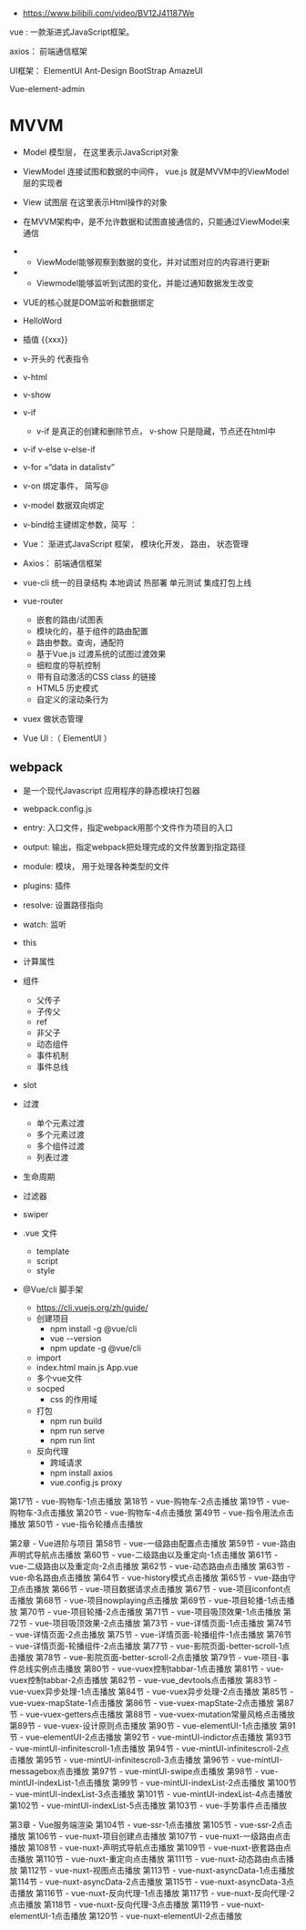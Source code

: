
+ https://www.bilibili.com/video/BV12J41187We

vue : 一款渐进式JavaScript框架。

axios： 前端通信框架

UI框架：
    ElementUI
    Ant-Design
    BootStrap
    AmazeUI

Vue-element-admin

# MVVM 
+ Model 模型层， 在这里表示JavaScript对象

+ ViewModel 连接试图和数据的中间件， vue.js 就是MVVM中的ViewModel层的实现者

+ View 试图层 在这里表示Html操作的对象

+ 在MVVM架构中，是不允许数据和试图直接通信的，只能通过ViewModel来通信
+ + ViewModel能够观察到数据的变化，并对试图对应的内容进行更新
+ + Viewmodel能够监听到试图的变化，并能过通知数据发生改变 

+ VUE的核心就是DOM监听和数据绑定


+ HelloWord
+ 插值 {{xxx}}
+ v-开头的 代表指令
+ v-html 
+ v-show
+ v-if 
    + v-if 是真正的创建和删除节点， v-show 只是隐藏，节点还在html中
+ v-if v-else  v-else-if
+ v-for =“data in datalistv”
+ v-on 绑定事件， 简写@
+ v-model 数据双向绑定
+ v-bind给主键绑定参数，简写 ：


+ Vue： 渐进式JavaScript 框架， 模块化开发， 路由， 状态管理
+ Axios： 前端通信框架


+ vue-cli
    统一的目录结构
    本地调试
    热部署
    单元测试
    集成打包上线

+ vue-router
    + 嵌套的路由/试图表
    + 模块化的，基于组件的路由配置
    + 路由参数。查询，通配符
    + 基于Vue.js 过渡系统的试图过渡效果
    + 细粒度的导航控制
    + 带有自动激活的CSS class 的链接
    + HTML5 历史模式
    + 自定义的滚动条行为

+ vuex 做状态管理


+ Vue UI :（ ElementUI ）


## webpack
+ 是一个现代Javascript 应用程序的静态模块打包器

+ webpack.config.js
 + entry: 入口文件，指定webpack用那个文件作为项目的入口
 + output: 输出，指定webpack把处理完成的文件放置到指定路径
 + module: 模块， 用于处理各种类型的文件
 + plugins: 插件
 + resolve: 设置路径指向
 + watch: 监听



+ this


+ 计算属性


+ 组件
    + 父传子
    + 子传父
    + ref
    + 非父子
    + 动态组件
    + 事件机制
    + 事件总线

+ slot


+ 过渡
    + 单个元素过渡
    + 多个元素过渡
    + 多个组件过渡
    + 列表过渡

+ 生命周期

+ 过滤器

+ swiper 


+ .vue 文件
    + template
    + script
    + style

+ @Vue/cli 脚手架
    + https://cli.vuejs.org/zh/guide/
    + 创建项目
        + npm install -g @vue/cli
        + vue --version
        + npm update -g @vue/cli
    + import 
    + index.html main.js App.vue 
    + 多个vue文件
    + socped
        + css 的作用域
    + 打包
        + npm run build
        + npm run serve
        + npm run lint
    + 反向代理
        + 跨域请求
        + npm install axios 
        + vue.config.js   proxy




第17节 - vue-购物车-1点击播放
第18节 - vue-购物车-2点击播放
第19节 - vue-购物车-3点击播放
第20节 - vue-购物车-4点击播放
第49节 - vue-指令用法点击播放
第50节 - vue-指令轮播点击播放


第2章 - Vue进阶与项目
第58节 - vue-一级路由配置点击播放
第59节 - vue-路由声明式导航点击播放
第60节 - vue-二级路由以及重定向-1点击播放
第61节 - vue-二级路由以及重定向-2点击播放
第62节 - vue-动态路由点击播放
第63节 - vue-命名路由点击播放
第64节 - vue-history模式点击播放
第65节 - vue-路由守卫点击播放
第66节 - vue-项目数据请求点击播放
第67节 - vue-项目iconfont点击播放
第68节 - vue-项目nowplaying点击播放
第69节 - vue-项目轮播-1点击播放
第70节 - vue-项目轮播-2点击播放
第71节 - vue-项目吸顶效果-1点击播放
第72节 - vue-项目吸顶效果-2点击播放
第73节 - vue-详情页面-1点击播放
第74节 - vue-详情页面-2点击播放
第75节 - vue-详情页面-轮播组件-1点击播放
第76节 - vue-详情页面-轮播组件-2点击播放
第77节 - vue-影院页面-better-scroll-1点击播放
第78节 - vue-影院页面-better-scroll-2点击播放
第79节 - vue-项目-事件总线实例点击播放
第80节 - vue-vuex控制tabbar-1点击播放
第81节 - vue-vuex控制tabbar-2点击播放
第82节 - vue-vue_devtools点击播放
第83节 - vue-vuex异步处理-1点击播放
第84节 - vue-vuex异步处理-2点击播放
第85节 - vue-vuex-mapState-1点击播放
第86节 - vue-vuex-mapState-2点击播放
第87节 - vue-vuex-getters点击播放
第88节 - vue-vuex-mutation常量风格点击播放
第89节 - vue-vuex-设计原则点击播放
第90节 - vue-elementUI-1点击播放
第91节 - vue-elementUI-2点击播放
第92节 - vue-mintUI-indictor点击播放
第93节 - vue-mintUI-infinitescroll-1点击播放
第94节 - vue-mintUI-infinitescroll-2点击播放
第95节 - vue-mintUI-infinitescroll-3点击播放
第96节 - vue-mintUI-messagebox点击播放
第97节 - vue-mintUI-swipe点击播放
第98节 - vue-mintUI-indexList-1点击播放
第99节 - vue-mintUI-indexList-2点击播放
第100节 - vue-mintUI-indexList-3点击播放
第101节 - vue-mintUI-indexList-4点击播放
第102节 - vue-mintUI-indexList-5点击播放
第103节 - vue-手势事件点击播放


第3章 - Vue服务端渲染
第104节 - vue-ssr-1点击播放
第105节 - vue-ssr-2点击播放
第106节 - vue-nuxt-项目创建点击播放
第107节 - vue-nuxt-一级路由点击播放
第108节 - vue-nuxt-声明式导航点击播放
第109节 - vue-nuxt-嵌套路由点击播放
第110节 - vue-nuxt-重定向点击播放
第111节 - vue-nuxt-动态路由点击播放
第112节 - vue-nuxt-视图点击播放
第113节 - vue-nuxt-asyncData-1点击播放
第114节 - vue-nuxt-asyncData-2点击播放
第115节 - vue-nuxt-asyncData-3点击播放
第116节 - vue-nuxt-反向代理-1点击播放
第117节 - vue-nuxt-反向代理-2点击播放
第118节 - vue-nuxt-反向代理-3点击播放
第119节 - vue-nuxt-elementUI-1点击播放
第120节 - vue-nuxt-elementUI-2点击播放